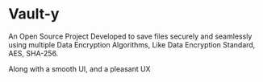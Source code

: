 # Vault-y
An Open Source Project Developed to save files securely and seamlessly using multiple Data Encryption Algorithms, Like Data Encryption Standard, AES, SHA-256.

Along with a smooth UI, and a pleasant UX 
